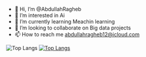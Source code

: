 - 👋 Hi, I’m @AbdullahRagheb
- 👀 I’m interested in Ai 
- 🌱 I’m currently learning Meachin learning
- 💞️ I’m looking to collaborate on Big data projects 
- 📫 How to reach me abdullahragheb12@icloud.com

![Top Langs](https://github-readme-stats.vercel.app/api/top-langs/?username=AbdullahRagheb&hide=JupyterNotebook&theme=tokyonight)
[![Top Langs](https://github-readme-stats.vercel.app/api?username=AbdullahRagheb&theme=algolia&show_icons=true)](https://github.com/AbdullahRagheb)
